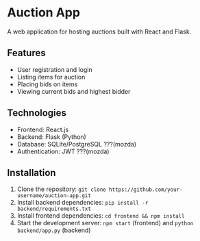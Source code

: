 # Auction App

A web application for hosting auctions built with React and Flask.

## Features
- User registration and login
- Listing items for auction
- Placing bids on items
- Viewing current bids and highest bidder

## Technologies
- Frontend: React.js
- Backend: Flask (Python)
- Database: SQLite/PostgreSQL ???(mozda)
- Authentication: JWT ???(mozda)

## Installation
1. Clone the repository: `git clone https://github.com/your-username/auction-app.git`
2. Install backend dependencies: `pip install -r backend/requirements.txt`
3. Install frontend dependencies: `cd frontend && npm install`
4. Start the development server: `npm start` (frontend) and `python backend/app.py` (backend)

